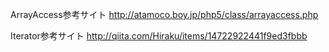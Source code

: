 ArrayAccess参考サイト
http://atamoco.boy.jp/php5/class/arrayaccess.php

Iterator参考サイト
http://qiita.com/Hiraku/items/14722922441f9ed3fbbb
